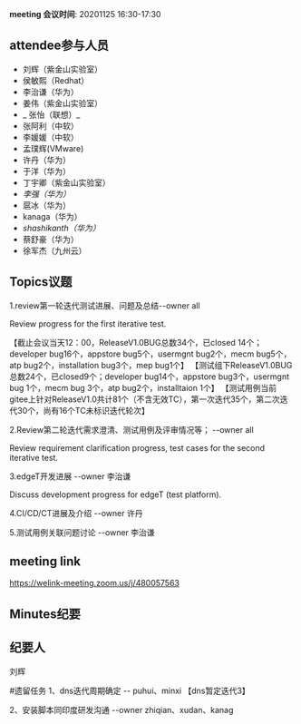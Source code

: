 **meeting 会议时间**: 20201125 16:30-17:30

## attendee参与人员
- 刘辉（紫金山实验室）
- 侯敏熙（Redhat）
- 李治谦（华为）
- 姜伟（紫金山实验室）
- _ 张怡（联想）_ 
- 张阿利（中软）
- 李媛媛（中软）
- 孟璞辉(VMware) 
- 许丹（华为）
- 于洋（华为） 
- 丁宇卿（紫金山实验室）
-  _李强（华为）_ 
- 扈冰（华为）
-  kanaga（华为） 
-  _shashikanth（华为）_ 
- 蔡舒豪（华为）
- 徐军杰（九州云）

## Topics议题
1.review第一轮迭代测试进展、问题及总结--owner all

Review progress for the first iterative test.

【截止会议当天12：00，ReleaseV1.0BUG总数34个，已closed 14个；developer bug16个，appstore bug5个，usermgnt bug2个，mecm bug5个，atp bug2个，installation bug3个，mep bug1个】
【测试组下ReleaseV1.0BUG总数24个，已closed9个；developer bug14个，appstore bug3个，usermgnt bug 1个，mecm bug 3个，atp bug2个，installtaion 1个】
【测试用例当前gitee上针对ReleaseV1.0共计81个（不含无效TC），第一次迭代35个，第二次迭代30个，尚有16个TC未标识迭代轮次】


2.Review第二轮迭代需求澄清、测试用例及评审情况等； --owner all

Review requirement clarification progress, test cases for the second iterative test.

3.edgeT开发进展 --owner 李治谦

Discuss development progress for edgeT (test platform).

4.CI/CD/CT进展及介绍 --owner 许丹

5.测试用例关联问题讨论 --owner 李治谦

## meeting link
https://welink-meeting.zoom.us/j/480057563

## Minutes纪要
## 纪要人
刘辉

#遗留任务
1、dns迭代周期确定 -- puhui、minxi
【dns暂定迭代3】

2、安装脚本同印度研发沟通 --owner zhiqian、xudan、kanag


